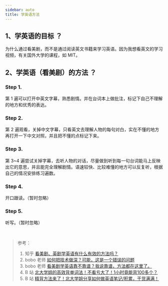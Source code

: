 ```yaml
---
sidebar: auto
title: 学英语方法
---
```


## 1、学英语的目标 ？

为什么通过看美剧，而不是通过阅读英文书籍来学习英语。因为我想看英文的学习视频，有关国外大学的课程，如 MIT。

## 2、学英语（看美剧）的方法 ？

### Step 1.
第 1 遍可以打开中英文字幕，熟悉剧情。并在台词本上做批注，标记下自己不理解的地方和优秀的表达。

### Step 2.
第 2 遍观看，关掉中文字幕，只看英文去理解人物的每句对白，实在不懂的地方再打开一下中文对照，并且把不懂的点标记下来。

### Step 3.
第 3~4 遍尝试关掉字幕，去听人物的对话，尽量做到听到每一句台词能马上反映出它的意思，并且能完全理解剧情。语速较快、比较难懂的地方可以反复听，根据自己的情况安排练习遍数。

### Step 4.

开口跟读。（暂时忽略）

### Step 5.

听写。（暂时忽略）


<br/>

> 参考：
>
> 1. 知乎 [看美剧、英剧学英语有什么有效的方法吗？](https://www.zhihu.com/question/21430286/answer/627378308)
> 2. bobo 老师 [如何把技术做深？可能，这是一个错误的问题](https://mp.weixin.qq.com/s/HbUUCq3aOylv0kCwaXDIcg)
> 3. bobo 老师 [看美剧学英语靠不靠谱？我说靠谱，方法都在这里了。](https://mp.weixin.qq.com/s/iTVqHKtik5C4LEn4_SsEIg)
> 4. B 站 [北大学姐的高效背单词法！不看亏大了！1小时竟能背100多个？](https://www.bilibili.com/video/BV1g7411T7Py)
> 5. B 站 [精背方法来了！北大学姐分享如何做英语笔记/积累，干货满满！](https://www.bilibili.com/video/BV1RE411W7rA)
